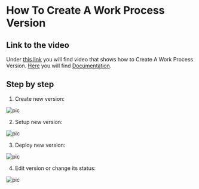 
# How To Create A Work Process Version


## Link to the video

Under [this link](https://profitbasedocs.blob.core.windows.net/videos/Work%20Process%20Versions.mp4) you will find video that shows how to Create A Work Process Version. [Here](../workprocessversions.md) you will find [Documentation](../workprocessversions.md).
<br/>


## Step by step


1. Create new version:

![pic](https://profitbasedocs.blob.core.windows.net/images/HTwpV%20(1).png)

2. Setup new version:

![pic](https://profitbasedocs.blob.core.windows.net/images/HTwpV%20(2).png)

3. Deploy new version:

![pic](https://profitbasedocs.blob.core.windows.net/images/HTwpV%20(3).png)

4. Edit version or change its status:

![pic](https://profitbasedocs.blob.core.windows.net/images/HTwpV%20(4).png)
